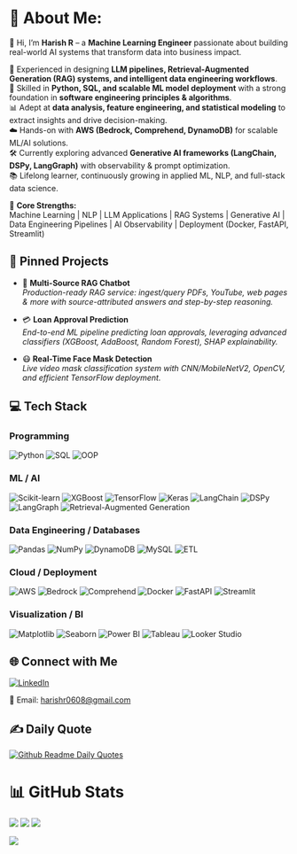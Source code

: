 # 💫 About Me:
👋 Hi, I’m **Harish R** – a **Machine Learning Engineer** passionate about building real-world AI systems that transform data into business impact.  

🚀 Experienced in designing **LLM pipelines, Retrieval-Augmented Generation (RAG) systems, and intelligent data engineering workflows**.  
🐍 Skilled in **Python, SQL, and scalable ML model deployment** with a strong foundation in **software engineering principles & algorithms**.  
📊 Adept at **data analysis, feature engineering, and statistical modeling** to extract insights and drive decision-making.  
☁️ Hands-on with **AWS (Bedrock, Comprehend, DynamoDB)** for scalable ML/AI solutions.  
🛠 Currently exploring advanced **Generative AI frameworks (LangChain, DSPy, LangGraph)** with observability & prompt optimization.  
📚 Lifelong learner, continuously growing in applied ML, NLP, and full-stack data science.  

💎 **Core Strengths:**  
Machine Learning | NLP | LLM Applications | RAG Systems | Generative AI | Data Engineering Pipelines | AI Observability | Deployment (Docker, FastAPI, Streamlit)

## 📌 Pinned Projects

- 🧠 **Multi-Source RAG Chatbot**  
  *Production-ready RAG service: ingest/query PDFs, YouTube, web pages & more with source-attributed answers and step-by-step reasoning.*

- 💳 **Loan Approval Prediction**  
  *End-to-end ML pipeline predicting loan approvals, leveraging advanced classifiers (XGBoost, AdaBoost, Random Forest), SHAP explainability.*

- 😷 **Real-Time Face Mask Detection**  
  *Live video mask classification system with CNN/MobileNetV2, OpenCV, and efficient TensorFlow deployment.*

## 💻 Tech Stack

### Programming
![Python](https://img.shields.io/badge/Python-3670A0?style=flat&logo=python&logoColor=ffdd54)
![SQL](https://img.shields.io/badge/SQL-%2300f.svg?style=flat&logo=MySQL&logoColor=white)
![OOP](https://img.shields.io/badge/OOP-Concepts-blue?style=flat)

### ML / AI
![Scikit-learn](https://img.shields.io/badge/scikit--learn-%23F7931E.svg?style=flat&logo=scikit-learn&logoColor=white)
![XGBoost](https://img.shields.io/badge/XGBoost-%23FF6600.svg?style=flat&logo=xgboost&logoColor=white)
![TensorFlow](https://img.shields.io/badge/TensorFlow-%23FF6F00.svg?style=flat&logo=TensorFlow&logoColor=white)
![Keras](https://img.shields.io/badge/Keras-D00000?style=flat&logo=keras&logoColor=white)
![LangChain](https://img.shields.io/badge/LangChain-Developer-blue?style=flat)
![DSPy](https://img.shields.io/badge/DSPy-%2300c4ff.svg?style=flat&logo=ai)
![LangGraph](https://img.shields.io/badge/LangGraph-%23000000.svg?style=flat&logo=graph&logoColor=white)
![Retrieval-Augmented Generation](https://img.shields.io/badge/RAG-System-black?style=flat)

### Data Engineering / Databases
![Pandas](https://img.shields.io/badge/pandas-%23150458.svg?style=flat&logo=pandas&logoColor=white)
![NumPy](https://img.shields.io/badge/numpy-%23013243.svg?style=flat&logo=numpy&logoColor=white)
![DynamoDB](https://img.shields.io/badge/DynamoDB-%2300c4ff.svg?style=flat&logo=amazondynamodb&logoColor=white)
![MySQL](https://img.shields.io/badge/MySQL-005C84?style=flat&logo=mysql&logoColor=white)
![ETL](https://img.shields.io/badge/ETL-Pipeline-green?style=flat)

### Cloud / Deployment
![AWS](https://img.shields.io/badge/AWS-%23FF9900.svg?style=flat&logo=amazonaws&logoColor=white)
![Bedrock](https://img.shields.io/badge/AWS%20Bedrock-black?style=flat&logo=amazonaws&logoColor=orange)
![Comprehend](https://img.shields.io/badge/Amazon%20Comprehend-%2300A3E0.svg?style=flat&logo=amazon&logoColor=white)
![Docker](https://img.shields.io/badge/docker-%230db7ed.svg?style=flat&logo=docker&logoColor=white)
![FastAPI](https://img.shields.io/badge/FastAPI-005571?style=flat&logo=fastapi)
![Streamlit](https://img.shields.io/badge/Streamlit-%23FF4B4B.svg?style=flat&logo=streamlit&logoColor=white)

### Visualization / BI
![Matplotlib](https://img.shields.io/badge/Matplotlib-%23ffffff.svg?style=flat&logo=Matplotlib&logoColor=black)
![Seaborn](https://img.shields.io/badge/Seaborn-%230499C7.svg?style=flat&logo=python&logoColor=white)
![Power BI](https://img.shields.io/badge/power_bi-F2C811?style=flat&logo=powerbi&logoColor=black)
![Tableau](https://img.shields.io/badge/Tableau-E97627.svg?style=flat&logo=tableau&logoColor=white)
![Looker Studio](https://img.shields.io/badge/LookerStudio-%230D9DDC.svg?style=flat&logo=looker&logoColor=white)

## 🌐 Connect with Me

[![LinkedIn](https://img.shields.io/badge/LinkedIn-%230077B5.svg?logo=linkedin&logoColor=white)](https://www.linkedin.com/in/harishr0608/)


📩 Email: harishr0608@gmail.com

## ✍️ Daily Quote

[![Github Readme Daily Quotes](https://readme-daily-quotes.vercel.app/api?theme=radical&category=programming)](https://github.com/cheehwatang/github-readme-daily-quotes)
<!-- The quote card above updates automatically every day! -->

# 📊 GitHub Stats

![](https://github-readme-stats.vercel.app/api?username=Harishr0608&theme=blueberry&hide_border=false&include_all_commits=true&count_private=true)
![](https://github-readme-streak-stats.herokuapp.com/?user=Harishr0608&theme=blueberry&hide_border=false)
![](https://github-readme-stats.vercel.app/api/top-langs/?username=Harishr0608&theme=blueberry&hide_border=false&layout=compact)


[![](https://visitcount.itsvg.in/api?id=Harishr0608&icon=1&color=11)](https://visitcount.itsvg.in)

